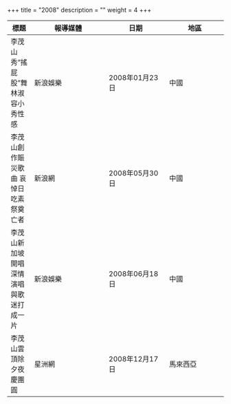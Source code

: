 +++
title = "2008"
description = ""
weight = 4
+++

<style>
table th:nth-of-type(2) {
	width: 200px;
}
table th:nth-of-type(3), th:nth-of-type(4) {
	width: 150px;
}
</style>

標題  | 報導媒體  | 日期 | 地區
--------------|-------|------|------ 
李茂山秀“搖屁股”舞 林淑容小秀性感   | 新浪娛樂 | 2008年01月23日 |  中國
李茂山創作賑災歌曲 哀悼日吃素祭奠亡者   | 新浪網 | 2008年05月30日 |  中國
李茂山新加坡開唱 深情演唱與歌迷打成一片   | 新浪娛樂 | 2008年06月18日 |  中國
李茂山雲頂除夕夜慶團圓   | 星洲網 | 2008年12月17日 |  馬來西亞